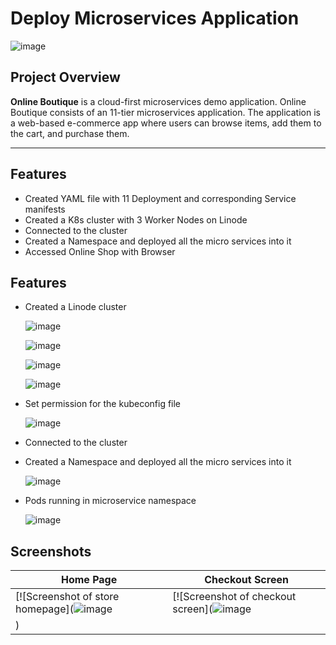 # Deploy Microservices Application

![image](https://github.com/user-attachments/assets/47ea8898-585e-44e9-a5b9-cd88775d47de)



## **Project Overview**
**Online Boutique** is a cloud-first microservices demo application. Online Boutique consists of an 11-tier microservices application. The application is a web-based e-commerce app where users can browse items, add them to the cart, and purchase them.


---

## **Features**
- Created YAML file with 11 Deployment and corresponding Service manifests
- Created a K8s cluster with 3 Worker Nodes on Linode
- Connected to the cluster
- Created a Namespace and deployed all the micro services into it
- Accessed Online Shop with Browser



## **Features**
- Created a Linode cluster

  ![image](https://github.com/user-attachments/assets/29ab5b29-fe39-4f8e-b442-d083aa8994f5)

  ![image](https://github.com/user-attachments/assets/f0cd3160-a676-428d-b460-205a41deb1ef)


  ![image](https://github.com/user-attachments/assets/8021b1df-f148-4ba9-aa0c-93456e0659e7)

  ![image](https://github.com/user-attachments/assets/bd8c7ded-787c-4751-857a-4a2428b8307d)

- Set permission for the kubeconfig file
  
  ![image](https://github.com/user-attachments/assets/67c5b901-6937-4918-9632-402c913acb44)


- Connected to the cluster
- Created a Namespace and deployed all the micro services into it

  ![image](https://github.com/user-attachments/assets/bae43744-ea7e-46f8-bd22-4deec6bf6d1c)


- Pods running in microservice namespace
  
  ![image](https://github.com/user-attachments/assets/a0df4032-be27-4423-ba94-a10451257dda)







## Screenshots

| Home Page                                                                                                         | Checkout Screen                                                                                                    |
| ----------------------------------------------------------------------------------------------------------------- | ------------------------------------------------------------------------------------------------------------------ |
| [![Screenshot of store homepage](![image](https://github.com/user-attachments/assets/b68aa72f-483c-4192-8505-88661ddf1b3f) | [![Screenshot of checkout screen](![image](https://github.com/user-attachments/assets/dc5aee86-e641-4641-bbab-a1f51ed02173)
) |

